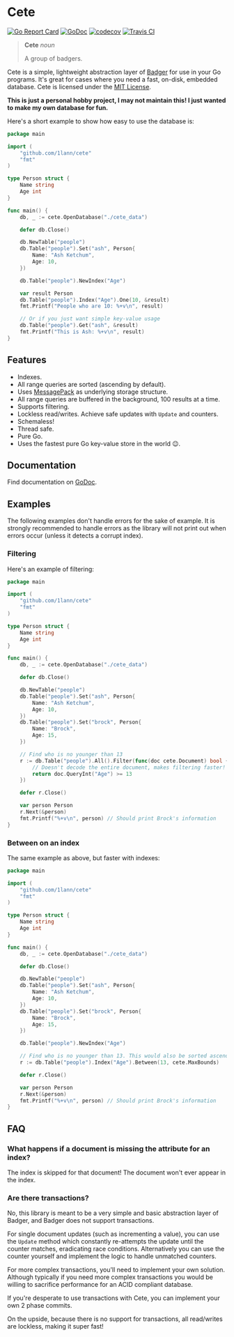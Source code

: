 # Cete

[![Go Report Card](https://goreportcard.com/badge/github.com/1lann/cete)](https://goreportcard.com/report/github.com/1lann/cete)
[![GoDoc](https://godoc.org/github.com/1lann/cete?status.svg)](https://godoc.org/github.com/1lann/cete)
[![codecov](https://codecov.io/gh/1lann/cete/branch/master/graph/badge.svg)](https://codecov.io/gh/1lann/cete)
[![Travis CI](https://travis-ci.org/1lann/cete.svg?branch=master)](https://travis-ci.org/1lann/cete)

>**Cete**
>_noun_
>
>A group of badgers.

Cete is a simple, lightweight abstraction layer of [Badger](https://github.com/dgraph-io/badger) for  use in your Go programs. It's great for cases where you need a fast, on-disk, embedded database. Cete is licensed under the [MIT License](/LICENSE).

**This is just a personal hobby project, I may not maintain this! I just wanted to make my own database for fun.**

Here's a short example to show how easy to use the database is:

```go
package main

import (
	"github.com/1lann/cete"
	"fmt"
)

type Person struct {
	Name string
	Age int
}

func main() {
	db, _ := cete.OpenDatabase("./cete_data")

	defer db.Close()

	db.NewTable("people")
	db.Table("people").Set("ash", Person{
		Name: "Ash Ketchum",
		Age: 10,
	})

	db.Table("people").NewIndex("Age")

	var result Person
	db.Table("people").Index("Age").One(10, &result)
	fmt.Printf("People who are 10: %+v\n", result)

	// Or if you just want simple key-value usage
	db.Table("people").Get("ash", &result)
	fmt.Printf("This is Ash: %+v\n", result)
}
```

## Features

- Indexes.
- All range queries are sorted (ascending by default).
- Uses [MessagePack](gopkg.in/vmihailenco/msgpack.v2) as underlying storage structure.
- All range queries are buffered in the background, 100 results at a time.
- Supports filtering.
- Lockless read/writes. Achieve safe updates with `Update` and counters.
- Schemaless!
- Thread safe.
- Pure Go.
- Uses the fastest pure Go key-value store in the world 😉.

## Documentation

Find documentation on [GoDoc](https://godoc.org/github.com/1lann/cete).

## Examples

The following examples don't handle errors for the sake of example. It is strongly recommended to handle errors as the library will not print out when errors occur (unless it detects a corrupt index).

### Filtering

Here's an example of filtering:

```go
package main

import (
	"github.com/1lann/cete"
	"fmt"
)

type Person struct {
	Name string
	Age int
}

func main() {
	db, _ := cete.OpenDatabase("./cete_data")

	defer db.Close()

	db.NewTable("people")
	db.Table("people").Set("ash", Person{
		Name: "Ash Ketchum",
		Age: 10,
	})
	db.Table("people").Set("brock", Person{
		Name: "Brock",
		Age: 15,
	})

	// Find who is no younger than 13
	r := db.Table("people").All().Filter(func(doc cete.Document) bool {
		// Doesn't decode the entire document, makes filtering faster!
		return doc.QueryInt("Age") >= 13
	})

	defer r.Close()

	var person Person
	r.Next(&person)
	fmt.Printf("%+v\n", person) // Should print Brock's information
}
```

### Between on an index

The same example as above, but faster with indexes:

```go
package main

import (
	"github.com/1lann/cete"
	"fmt"
)

type Person struct {
	Name string
	Age int
}

func main() {
	db, _ := cete.OpenDatabase("./cete_data")

	defer db.Close()

	db.NewTable("people")
	db.Table("people").Set("ash", Person{
		Name: "Ash Ketchum",
		Age: 10,
	})
	db.Table("people").Set("brock", Person{
		Name: "Brock",
		Age: 15,
	})

	db.Table("people").NewIndex("Age")

	// Find who is no younger than 13. This would also be sorted ascending by age.
	r := db.Table("people").Index("Age").Between(13, cete.MaxBounds)

	defer r.Close()

	var person Person
	r.Next(&person)
	fmt.Printf("%+v\n", person) // Should print Brock's information
}
```

## FAQ
### What happens if a document is missing the attribute for an index?
The index is skipped for that document! The document won't ever appear in the index.

### Are there transactions?
No, this library is meant to be a very simple and basic abstraction layer of Badger, and Badger does not support transactions.

For single document updates (such as incrementing a value), you can use the `Update` method which constantly re-attempts the update until the counter matches, eradicating race conditions. Alternatively you can use the counter yourself and implement the logic to handle unmatched counters.

For more complex transactions, you'll need to implement your own solution. Although typically if you need more complex transactions you would be willing to sacrifice performance for an ACID compliant database.

If you're desperate to use transactions with Cete, you can implement your own 2 phase commits.

On the upside, because there is no support for transactions, all read/writes are lockless, making it super fast!
